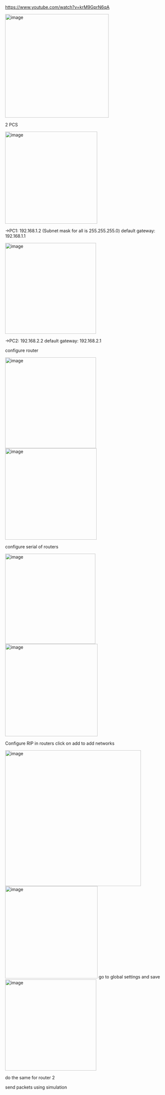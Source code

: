 https://www.youtube.com/watch?v=krM9GprN6qA

<img width="334" alt="image" src="https://user-images.githubusercontent.com/97346786/199727321-2b797301-51ec-4f75-a172-09c1ff0b4aed.png">


2 PCS

<img width="297" alt="image" src="https://user-images.githubusercontent.com/97346786/199727812-244a3ae6-8c31-42d3-b3ba-39faa96c3bd7.png">

->PC1: 192.168.1.2 (Subnet mask for all is 255.255.255.0) default gateway: 192.168.1.1

<img width="293" alt="image" src="https://user-images.githubusercontent.com/97346786/199727752-93810728-e7ba-4c14-bc7a-444b43034022.png">

->PC2: 192.168.2.2 default gateway: 192.168.2.1


configure router

<img width="293" alt="image" src="https://user-images.githubusercontent.com/97346786/199728004-0ce78c65-d196-487e-bc14-3bb0f6e728c1.png"> <img width="295" alt="image" src="https://user-images.githubusercontent.com/97346786/199728079-dbd7a338-0afe-4f20-b9ce-99590aa00d52.png">

configure serial of routers

<img width="291" alt="image" src="https://user-images.githubusercontent.com/97346786/199728251-405c0132-c29e-48fd-8227-435cbcabe0b8.png"> <img width="298" alt="image" src="https://user-images.githubusercontent.com/97346786/199728332-3a08c11c-1a9d-479d-97e0-3bd2d62714ec.png">


Configure RIP in routers
click on add to add networks

<img width="438" alt="image" src="https://user-images.githubusercontent.com/97346786/199728622-10b11692-ddfa-40a8-ba61-1aa302372c38.png"> <img width="298" alt="image" src="https://user-images.githubusercontent.com/97346786/199728668-f67bd758-218a-49b0-8304-a18fc856fc34.png">
 go to global settings and save
 <img width="294" alt="image" src="https://user-images.githubusercontent.com/97346786/199728776-ac438756-3314-4525-99fb-cd4eb1bbbfb8.png">


do the same for router 2

send packets using simulation
